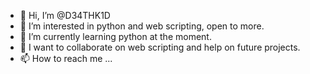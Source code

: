 - 👋 Hi, I’m @D34THK1D
- 👀 I’m interested in python and web scripting, open to more. 
- 🌱 I’m currently learning python at the moment.
- 💞️ I want to collaborate on web scripting and help on future projects.
- 📫 How to reach me ...

<!---
D34THK1D/D34THK1D is a ✨ special ✨ repository because its `README.md` (this file) appears on your GitHub profile.
You can click the Preview link to take a look at your changes.
--->
